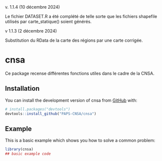 v. 1.1.4 (10 décembre 2024)

Le fichier DATASET.R a été complété de telle sorte que les fichiers shapefile utilisés par carte_statique() soient générés.

v 1.1.3 (2 décembre 2024)

Substitution du RData de la carte des régions par une carte corrigée.

# cnsa

<!-- badges: start -->
<!-- badges: end -->

Ce package recense différentes fonctions utiles dans le cadre de la CNSA.

## Installation

You can install the development version of cnsa from [GitHub](https://github.com/) with:

``` r
# install.packages("devtools")
devtools::install_github("PAPS-CNSA/cnsa")
```

## Example

This is a basic example which shows you how to solve a common problem:

``` r
library(cnsa)
## basic example code
```

